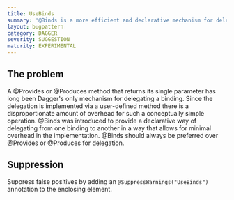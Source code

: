 ```yaml
---
title: UseBinds
summary: '@Binds is a more efficient and declarative mechanism for delegating a binding.'
layout: bugpattern
category: DAGGER
severity: SUGGESTION
maturity: EXPERIMENTAL
---
```


<!--
*** AUTO-GENERATED, DO NOT MODIFY ***
To make changes, edit the @BugPattern annotation or the explanation in docs/bugpattern.
-->

## The problem
A @Provides or @Produces method that returns its single parameter has long been Dagger's only mechanism for delegating a binding. Since the delegation is implemented via a user-defined method there is a disproportionate amount of overhead for such a conceptually simple operation. @Binds was introduced to provide a declarative way of delegating from one binding to another in a way that allows for minimal overhead in the implementation. @Binds should always be preferred over @Provides or @Produces for delegation.

## Suppression
Suppress false positives by adding an `@SuppressWarnings("UseBinds")` annotation to the enclosing element.
